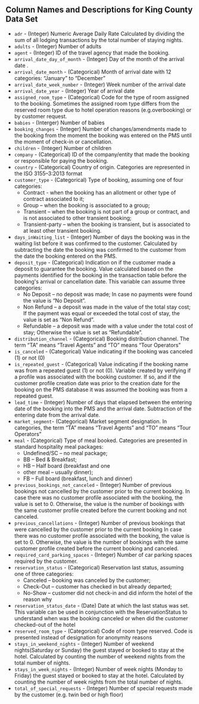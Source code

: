 ## Column Names and Descriptions for King County Data Set
* `adr` - (Integer) Numeric Average Daily Rate Calculated by dividing the sum of all lodging transactions by the total number of staying nights.
* `adults` -  (Integer) Number of adults
* `agent` - (Integer) ID of the travel agency that made the booking.
* `arrival_date_day_of_month` - (Integer) Day of the month of the arrival date .
* `arrival_date_month` - (Categorical) Month of arrival date with 12 categories: “January” to “December”
* `arrival_date_week_number` - (Integer) Week number of the arrival date
* `arrival_date_year` - (Integer) Year of arrival date 
* `assigned_room_type` - (Categorical) Code for the type of room assigned to the booking. Sometimes the assigned room type differs from the reserved room type due to hotel operation reasons (e.g.overbooking) or by customer request.
* `babies` - (Interger) Number of babies 
* `booking_changes` - (Integer) Number of changes/amendments made to the booking from the moment the booking was entered on the PMS until the moment of check-in or cancellation.
* `children` - (Integer) Number of children 
* `company` - (Categorical) ID of the company/entity that made the booking or responsible for paying the booking.
* `country` -  (Categorical) Country of origin. Categories are represented in the ISO 3155–3:2013 format
* `customer_type` - (Categorical) Type of booking, assuming one of four categories:
    - Contract - when the booking has an allotment or other type of contract associated to it;
    - Group – when the booking is associated to a group;
    - Transient – when the booking is not part of a group or contract, and is not associated to other transient booking;
    - Transient-party – when the booking is transient, but is associated to at least other transient booking.
* `days_inWaiting_list` - (Integer) Number of days the booking was in the
waiting list before it was confirmed to the customer. Calculated by subtracting the date the booking was confirmed to the
customer from the date the booking entered on the PMS.
* `deposit_type` - (Categorical) Indication on if the customer made a
deposit to guarantee the booking. Value calculated based on
the payments identified for the booking in the transaction table before the booking's arrival or cancellation date. This variable can assume three categories: 
    - No Deposit – no deposit was made; In case no payments were found the value is “No Deposit”.
    - Non Refund – a deposit was made in the value of the total stay cost; If the payment was equal or exceeded the total cost of stay, the value is set as “Non Refund”.
    - Refundable – a deposit was made with a value under the total cost of stay; Otherwise the value is set as “Refundable”.
* `distribution_channel` - (Categorical) Booking distribution channel. The term “TA” means “Travel Agents” and “TO” means “Tour Operators”
* `is_canceled` - (Categorical) Value indicating if the booking was canceled (1) or not (0)
* `is_repeated_guest` - (Categorical) Value indicating if the booking name was from a repeated guest (1) or not (0). Variable created by verifying if a profile was associated with the booking customer. If so, and if the customer profile creation date was prior to the creation date for the booking on the PMS database it was assumed the booking was from a repeated guest.
* `lead_time` - (Integer) Number of days that elapsed between the entering date of the booking into the PMS and the arrival date. Subtraction of the entering date from the arrival date.
* `market_segment`- (Categorical) Market segment designation. In categories, the term “TA” means “Travel Agents” and “TO” means “Tour Operators”
* `meal` - (Categorical) Type of meal booked. Categories are presented in standard hospitality meal packages:
    - Undefined/SC – no meal package;
    - BB – Bed & Breakfast;
    - HB – Half board (breakfast and one
    - other meal – usually dinner);
    - FB – Full board (breakfast, lunch and dinner)
* `previous_bookings_not_canceled` - (Integer) Number of previous bookings not cancelled by the customer prior to the current booking. In case there was no customer profile associated with the booking, the value is set to 0. Otherwise, the value is the number of bookings with the same customer profile created before the current booking and not canceled.
* `previous_cancellations` - (Integer) Number of previous bookings that were cancelled by the customer prior to the current booking  In case there was no customer profile associated with the booking, the value is set to 0. Otherwise, the value is the number of bookings with the same customer profile created before the current booking and canceled.
* `required_card_parking_spaces` - (Integer) Number of car parking spaces required by the customer.
* `reservation_status` - (Categorical) Reservation last status, assuming one of three categories:
    - Canceled – booking was canceled by the customer;
    - Check-Out – customer has checked in but already departed;
    - No-Show – customer did not check-in and did inform the hotel of the reason why
* `reservation_status_date` - (Date) Date at which the last status was set. This variable can be used in conjunction with the ReservationStatus to understand when was the booking canceled or when did the customer checked-out of the hotel
* `reserved_room_type` - (Categorical) Code of room type reserved. Code is presented instead of designation for anonymity reasons
* `stays_in_weekend_nights` - (Integer) Number of weekend nights(Saturday or Sunday) the guest stayed or booked to stay at the hotel. Calculated by counting the number of weekend nights from the total number of nights.
* `stays_in_week_nights` - (Integer) Number of week nights (Monday to Friday) the guest stayed or booked to stay at the hotel. Calculated by counting the number of week nights from the total number of nights.
* `total_of_special_requests` - (Integer) Number of special requests made by the customer (e.g. twin bed or high floor)